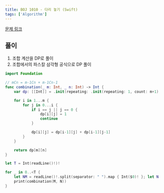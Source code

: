 ```yaml
---
title: BOJ 1010 - 다리 놓기 (Swift)
tags: ['Algorithm']
---
```


[문제 링크](https://www.acmicpc.net/problem/1010)

## 풀이

1. 조합 계산을 DP로 풀이
2. 조합에서의 파스칼 삼각형 공식으로 DP 풀이

```swift
import Foundation

// mCn = m-1Cn + m-1Cn-1
func combination(_ m: Int, _ n: Int) -> Int {
    var dp: [[Int]] = .init(repeating: .init(repeating: 1, count: m+1), count: m+1)

    for i in 1...m {
        for j in 0...i {
            if i == j || j == 0 {
                dp[i][j] = 1
                continue
            }

            dp[i][j] = dp[i-1][j] + dp[i-1][j-1]
        }
    }

    return dp[m][n]
}

let T = Int(readLine()!)!

for _ in 0..<T {
    let NM = readLine()!.split(separator: " ").map { Int($0)! }; let N = NM[0]; let M = NM[1]
    print(combination(M, N))
}
```
